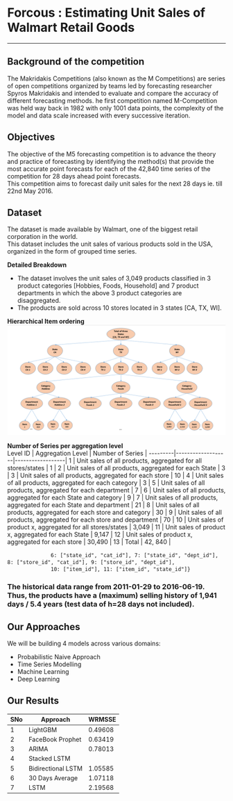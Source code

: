 # Forcous : Estimating Unit Sales of Walmart Retail Goods
---
## Background of the competition
The Makridakis Competitions (also known as the M Competitions) are series of open competitions organized by teams led by forecasting researcher Spyros Makridakis and intended to evaluate and compare the accuracy of different forecasting methods. he first competition named M-Competition was held way back in 1982 with only 1001 data points, the complexity of the model and data scale increased with every successive iteration.

## Objectives
The objective of the M5 forecasting competition is to advance the theory and practice of forecasting by identifying the method(s) that provide the most accurate point forecasts for each of the 42,840 time series of the competition for 28 days ahead point forecasts. <br>
This competition aims to forecast daily unit sales for the next 28 days ie. till 22nd May 2016.

## Dataset
The dataset is made available by Walmart, one of the biggest retail corporation in the world. <br>
This dataset includes the unit sales of various products sold in the USA, organized in the form of grouped time series. <br>

<b>Detailed Breakdown</b> <br>
- The dataset involves the unit sales of 3,049 products classified in 3 product categories [Hobbies, Foods, Household] and 7 product departments in which the above 3 product categories are disaggregated.<br>
- The products are sold across 10 stores located in 3 states [CA, TX, WI].

<b> Hierarchical Item ordering </b>
<img src="items_tree.png"></img>

<b> Number of Series per aggregation level </b> <br>
Level ID | Aggregation Level | Number of Series |
---------|-------------------|------------------|
1 | Unit sales of all products, aggregated for all stores/states | 1 |
2 | Unit sales of all products, aggregated for each State | 3 |
3 | Unit sales of all products, aggregated for each store | 10 |
4 | Unit sales of all products, aggregated for each category | 3 |
5 | Unit sales of all products, aggregated for each department | 7 |
6 | Unit sales of all products, aggregated for each State and category | 9 |
7 | Unit sales of all products, aggregated for each State and department | 21 |
8 | Unit sales of all products, aggregated for each store and category | 30 |
9 | Unit sales of all products, aggregated for each store and department | 70 |
10 | Unit sales of product x, aggregated for all stores/states | 3,049 |
11 | Unit sales of product x, aggregated for each State | 9,147 |
12 | Unit sales of product x, aggregated for each store | 30,490 |
13 | Total | 42, 840 |

```level_groupings = {2: ["state_id"], 3: ["store_id"], 4: ["cat_id"], 5: ["dept_id"], 
              6: ["state_id", "cat_id"], 7: ["state_id", "dept_id"], 8: ["store_id", "cat_id"], 9: ["store_id", "dept_id"],
              10: ["item_id"], 11: ["item_id", "state_id"]}
```
### The historical data range from 2011-01-29 to 2016-06-19. Thus, the products have a (maximum) selling history of 1,941  days / 5.4 years (test data of h=28 days not included). 

## Our Approaches
We will be building 4 models across various domains: <br>
- Probabilistic Naive Approach
- Time Series Modelling
- Machine Learning 
- Deep Learning

## Our Results

SNo | Approach | WRMSSE |
----|----------|--------|
1 | LightGBM | 0.49608 |
2 | FaceBook Prophet | 0.63419 |
3 | ARIMA | 0.78013 |  
4 | Stacked LSTM |  |
5 | Bidirectional LSTM | 1.05585 |
6 | 30 Days Average | 1.07118 | 
7 | LSTM | 2.19568 |
